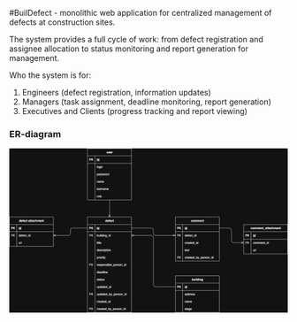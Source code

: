 #BuilDefect - monolithic web application for centralized management of defects at construction sites.

The system provides a full cycle of work: from defect registration and assignee allocation to status monitoring and report generation for management.

Who the system is for:
1) Engineers (defect registration, information updates)
2) Managers (task assignment, deadline monitoring, report generation)
3) Executives and Clients (progress tracking and report viewing)


### ER-diagram

![alt text](https://github.com/Quasar777/buildefect/blob/main/buisness%20analytics/BuilDefect_ER.drawio.png?raw=true)